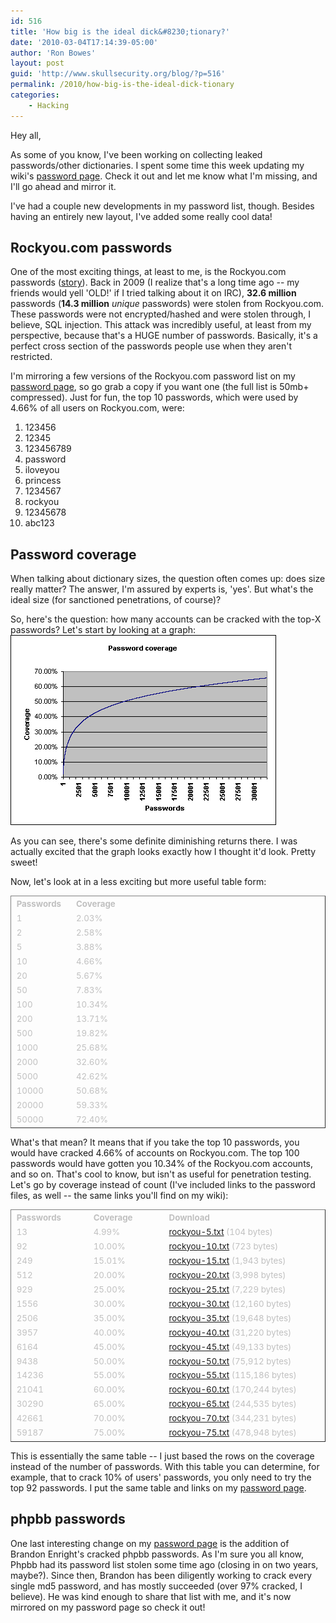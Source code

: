 ```yaml
---
id: 516
title: 'How big is the ideal dick&#8230;tionary?'
date: '2010-03-04T17:14:39-05:00'
author: 'Ron Bowes'
layout: post
guid: 'http://www.skullsecurity.org/blog/?p=516'
permalink: /2010/how-big-is-the-ideal-dick-tionary
categories:
    - Hacking
---
```


Hey all,

As some of you know, I've been working on collecting leaked passwords/other dictionaries. I spent some time this week updating my wiki's <a href='http://www.skullsecurity.org/wiki/index.php/Passwords'>password page</a>. Check it out and let me know what I'm missing, and I'll go ahead and mirror it. 

I've had a couple new developments in my password list, though. Besides having an entirely new layout, I've added some really cool data!
<!--more-->
<h2>Rockyou.com passwords</h2>
One of the most exciting things, at least to me, is the Rockyou.com passwords (<a href='http://techcrunch.com/2009/12/14/rockyou-hacked/'>story</a>). Back in 2009 (I realize that's a long time ago -- my friends would yell 'OLD!' if I tried talking about it on IRC), <strong>32.6 million</strong> passwords (<strong>14.3 million</strong> <em>unique</em> passwords) were stolen from Rockyou.com. These passwords were not encrypted/hashed and were stolen through, I believe, SQL injection. This attack was incredibly useful, at least from my perspective, because that's a HUGE number of passwords. Basically, it's a perfect cross section of the passwords people use when they aren't restricted. 

I'm mirroring a few versions of the Rockyou.com password list on my <a href='http://www.skullsecurity.org/wiki/index.php/Passwords'>password page</a>, so go grab a copy if you want one (the full list is 50mb+ compressed). Just for fun, the top 10 passwords, which were used by 4.66% of all users on Rockyou.com, were:
<ol>
<li>123456</li>
<li>12345</li>
<li>123456789</li>
<li>password</li>
<li>iloveyou</li>
<li>princess</li>
<li>1234567</li>
<li>rockyou</li>
<li>12345678</li>
<li>abc123</li>
</ol>

<h2>Password coverage</h2>
When talking about dictionary sizes, the question often comes up: does size really matter? The answer, I'm assured by experts is, 'yes'. But what's the ideal size (for sanctioned penetrations, of course)?

So, here's the question: how many accounts can be cracked with the top-X passwords? Let's start by looking at a graph:
<img src='/blogdata/password-coverage.png'>

As you can see, there's some definite diminishing returns there. I was actually excited that the graph looks exactly how I thought it'd look. Pretty sweet!

Now, let's look at in a less exciting but more useful table form:

<table style='border-width: 1px; border-spacing: 2px; border-color: gray; border-style: outset; border-collapse: separate; color: #c0c0c0; font-size: 10pt;'>
 <tr>
  <td width='80'><strong>Passwords</strong></td>
  <td width='80'><strong>Coverage</strong></td>
 </tr>
<tr><td>1</td><td>2.03%</td></tr>
<tr><td>2</td><td>2.58%</td></tr>
<tr><td>5</td><td>3.88%</td></tr>
<tr><td>10</td><td>4.66%</td></tr>
<tr><td>20</td><td>5.67%</td></tr>
<tr><td>50</td><td>7.83%</td></tr>
<tr><td>100</td><td>10.34%</td></tr>
<tr><td>200</td><td>13.71%</td></tr>
<tr><td>500</td><td>19.82%</td></tr>
<tr><td>1000</td><td>25.68%</td></tr>
<tr><td>2000</td><td>32.60%</td></tr>
<tr><td>5000</td><td>42.62%</td></tr>
<tr><td>10000</td><td>50.68%</td></tr>
<tr><td>20000</td><td>59.33%</td></tr>
<tr><td>50000</td><td>72.40%</td></tr>
</table>

What's that mean? It means that if you take the top 10 passwords, you would have cracked 4.66% of accounts on Rockyou.com. The top 100 passwords would have gotten you 10.34% of the Rockyou.com accounts, and so on. That's cool to know, but isn't as useful for penetration testing. Let's go by coverage instead of count (I've included links to the password files, as well -- the same links you'll find on my wiki):

<table style='border-width: 1px; border-spacing: 2px; border-color: gray; border-style: outset; border-collapse: separate; color: #c0c0c0; font-size: 10pt;'>
 <tr>
  <td width='120'><strong>Passwords</strong></td>
  <td width='120'><strong>Coverage</strong></td>
  <td width='300'><strong>Download</strong></td>
 </tr>
 
<tr><td>13</td><td>4.99%</td><td><a href='http://downloads.skullsecurity.org/passwords/rockyou-5.txt'>rockyou-5.txt</a> (104 bytes)</td></tr>
<tr><td>92</td><td>10.00%</td><td><a href='http://downloads.skullsecurity.org/passwords/rockyou-10.txt'>rockyou-10.txt</a> (723 bytes)</td></tr>
<tr><td>249</td><td>15.01%</td><td><a href='http://downloads.skullsecurity.org/passwords/rockyou-15.txt'>rockyou-15.txt</a> (1,943 bytes)</td></tr>
<tr><td>512</td><td>20.00%</td><td><a href='http://downloads.skullsecurity.org/passwords/rockyou-20.txt'>rockyou-20.txt</a> (3,998 bytes)</td></tr>
<tr><td>929</td><td>25.00%</td><td><a href='http://downloads.skullsecurity.org/passwords/rockyou-25.txt'>rockyou-25.txt</a> (7,229 bytes)</td></tr>
<tr><td>1556</td><td>30.00%</td><td><a href='http://downloads.skullsecurity.org/passwords/rockyou-30.txt'>rockyou-30.txt</a> (12,160 bytes)</td></tr>
<tr><td>2506</td><td>35.00%</td><td><a href='http://downloads.skullsecurity.org/passwords/rockyou-35.txt'>rockyou-35.txt</a> (19,648 bytes)</td></tr>
<tr><td>3957</td><td>40.00%</td><td><a href='http://downloads.skullsecurity.org/passwords/rockyou-40.txt'>rockyou-40.txt</a> (31,220 bytes)</td></tr>
<tr><td>6164</td><td>45.00%</td><td><a href='http://downloads.skullsecurity.org/passwords/rockyou-45.txt'>rockyou-45.txt</a> (49,133 bytes)</td></tr>
<tr><td>9438</td><td>50.00%</td><td><a href='http://downloads.skullsecurity.org/passwords/rockyou-50.txt'>rockyou-50.txt</a> (75,912 bytes)</td></tr>
<tr><td>14236</td><td>55.00%</td><td><a href='http://downloads.skullsecurity.org/passwords/rockyou-55.txt'>rockyou-55.txt</a> (115,186 bytes)</td></tr>
<tr><td>21041</td><td>60.00%</td><td><a href='http://downloads.skullsecurity.org/passwords/rockyou-60.txt'>rockyou-60.txt</a> (170,244 bytes)</td></tr>
<tr><td>30290</td><td>65.00%</td><td><a href='http://downloads.skullsecurity.org/passwords/rockyou-65.txt'>rockyou-65.txt</a> (244,535 bytes)</td></tr>
<tr><td>42661</td><td>70.00%</td><td><a href='http://downloads.skullsecurity.org/passwords/rockyou-70.txt'>rockyou-70.txt</a> (344,231 bytes)</td></tr>
<tr><td>59187</td><td>75.00%</td><td><a href='http://downloads.skullsecurity.org/passwords/rockyou-75.txt'>rockyou-75.txt</a> (478,948 bytes)</td></tr>
</table>

This is essentially the same table -- I just based the rows on the coverage instead of the number of passwords. With this table you can determine, for example, that to crack 10% of users' passwords, you only need to try the top 92 passwords. I put the same table and links on my <a href='http://www.skullsecurity.org/wiki/index.php/Passwords'>password page</a>. 

<h2>phpbb passwords</h2>
One last interesting change on my <a href='http://www.skullsecurity.org/wiki/index.php/Passwords'>password page</a> is the addition of Brandon Enright's cracked phpbb passwords. As I'm sure you all know, Phpbb had its password list stolen some time ago (closing in on two years, maybe?). Since then, Brandon has been diligently working to crack every single md5 password, and has mostly succeeded (over 97% cracked, I believe). He was kind enough to share that list with me, and it's now mirrored on my password page so check it out! 
